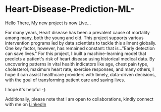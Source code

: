 # Heart-Disease-Prediction-ML-
Hello There, My new project is now Live...

For many years, Heart disease has been a prevalent cause of mortality among many, both the young and old. This project supports various intervention programs led by data scientists to tackle this ailment globally. One key factor, however, has remained constant: that is…"Early detection can save lives." For this project, I built a machine-learning model that predicts a patient's risk of heart disease using historical medical data. By uncovering patterns in vital health indicators like age, chest pain type, cholesterol, maximum heart rate, exercise responses, and many others, I hope it can assist healthcare providers with timely, data-driven decisions, with the goal of transforming patient care and saving lives. 

I hope it's helpful -):

Additionally, please note that I am open to collaborations, kindly connect with me on [LinkedIn](https://www.linkedin.com/in/adeniran-olanrewaju/)
